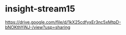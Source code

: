 # insight-stream15
https://drive.google.com/file/d/1kX25cdfyxEr3nc5xMtpD-bNOKthYiNJ-/view?usp=sharing
